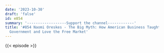 ```yaml
---
date: '2023-10-30'
draft: 'false'
id: e854
summary: '------------------Support the channel------------'
title: '#854 Naomi Oreskes - The Big Myth: How American Business Taught Us to Loathe
  Government and Love the Free Market'
---
```

{{< episode >}}
